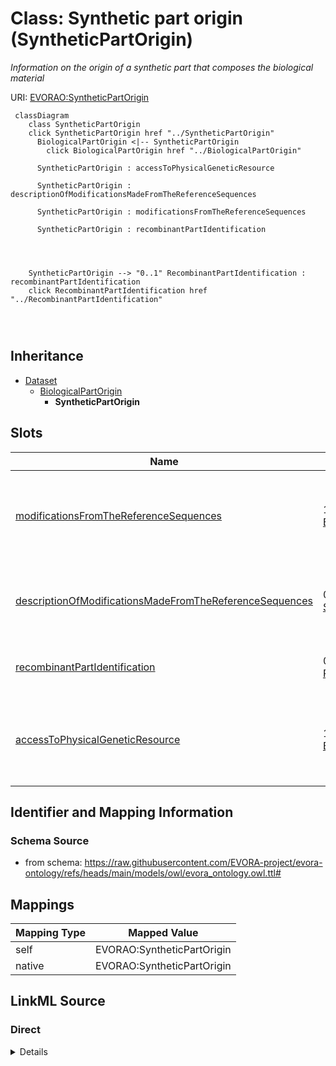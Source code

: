 

# Class: Synthetic part origin (SyntheticPartOrigin)


_Information on the origin of a synthetic part that composes the biological material_





URI: [EVORAO:SyntheticPartOrigin](https://raw.githubusercontent.com/EVORA-project/evora-ontology/refs/heads/main/models/owl/evora_ontology.owl.ttl#SyntheticPartOrigin)






```mermaid
 classDiagram
    class SyntheticPartOrigin
    click SyntheticPartOrigin href "../SyntheticPartOrigin"
      BiologicalPartOrigin <|-- SyntheticPartOrigin
        click BiologicalPartOrigin href "../BiologicalPartOrigin"
      
      SyntheticPartOrigin : accessToPhysicalGeneticResource
        
      SyntheticPartOrigin : descriptionOfModificationsMadeFromTheReferenceSequences
        
      SyntheticPartOrigin : modificationsFromTheReferenceSequences
        
      SyntheticPartOrigin : recombinantPartIdentification
        
          
    
    
    SyntheticPartOrigin --> "0..1" RecombinantPartIdentification : recombinantPartIdentification
    click RecombinantPartIdentification href "../RecombinantPartIdentification"

        
      
```





## Inheritance
* [Dataset](Dataset.md)
    * [BiologicalPartOrigin](BiologicalPartOrigin.md)
        * **SyntheticPartOrigin**



## Slots

| Name | Cardinality and Range | Description | Inheritance |
| ---  | --- | --- | --- |
| [modificationsFromTheReferenceSequences](modificationsFromTheReferenceSequences.md) | 1 <br/> [Boolean](Boolean.md) | Set to TRUE if there was is any modification made from the reference sequence | direct |
| [descriptionOfModificationsMadeFromTheReferenceSequences](descriptionOfModificationsMadeFromTheReferenceSequences.md) | 0..1 _recommended_ <br/> [String](String.md) | List the modifications mades from the reference sequence if any | direct |
| [recombinantPartIdentification](recombinantPartIdentification.md) | 0..1 <br/> [RecombinantPartIdentification](RecombinantPartIdentification.md) | Identification of a recombinant part | [BiologicalPartOrigin](BiologicalPartOrigin.md) |
| [accessToPhysicalGeneticResource](accessToPhysicalGeneticResource.md) | 1 <br/> [Boolean](Boolean.md) | Reference of the permit identifiers for access to the genetic resource, appli... | [BiologicalPartOrigin](BiologicalPartOrigin.md) |









## Identifier and Mapping Information







### Schema Source


* from schema: https://raw.githubusercontent.com/EVORA-project/evora-ontology/refs/heads/main/models/owl/evora_ontology.owl.ttl#




## Mappings

| Mapping Type | Mapped Value |
| ---  | ---  |
| self | EVORAO:SyntheticPartOrigin |
| native | EVORAO:SyntheticPartOrigin |







## LinkML Source

<!-- TODO: investigate https://stackoverflow.com/questions/37606292/how-to-create-tabbed-code-blocks-in-mkdocs-or-sphinx -->

### Direct

<details>
```yaml
name: SyntheticPartOrigin
description: Information on the origin of a synthetic part that composes the biological
  material
title: Synthetic part origin
from_schema: https://raw.githubusercontent.com/EVORA-project/evora-ontology/refs/heads/main/models/owl/evora_ontology.owl.ttl#
is_a: BiologicalPartOrigin
slots:
- modificationsFromTheReferenceSequences
- descriptionOfModificationsMadeFromTheReferenceSequences
slot_usage:
  modificationsFromTheReferenceSequences:
    name: modificationsFromTheReferenceSequences
    description: Set to TRUE if there was is any modification made from the reference
      sequence
    title: modifications from the reference sequence(s)
    range: boolean
    required: true
    multivalued: false
  descriptionOfModificationsMadeFromTheReferenceSequences:
    name: descriptionOfModificationsMadeFromTheReferenceSequences
    description: List the modifications mades from the reference sequence if any
    title: description of modification(s) made from the reference sequence(s)
    range: string
    required: false
    recommended: true
    multivalued: false

```
</details>

### Induced

<details>
```yaml
name: SyntheticPartOrigin
description: Information on the origin of a synthetic part that composes the biological
  material
title: Synthetic part origin
from_schema: https://raw.githubusercontent.com/EVORA-project/evora-ontology/refs/heads/main/models/owl/evora_ontology.owl.ttl#
is_a: BiologicalPartOrigin
slot_usage:
  modificationsFromTheReferenceSequences:
    name: modificationsFromTheReferenceSequences
    description: Set to TRUE if there was is any modification made from the reference
      sequence
    title: modifications from the reference sequence(s)
    range: boolean
    required: true
    multivalued: false
  descriptionOfModificationsMadeFromTheReferenceSequences:
    name: descriptionOfModificationsMadeFromTheReferenceSequences
    description: List the modifications mades from the reference sequence if any
    title: description of modification(s) made from the reference sequence(s)
    range: string
    required: false
    recommended: true
    multivalued: false
attributes:
  modificationsFromTheReferenceSequences:
    name: modificationsFromTheReferenceSequences
    description: Set to TRUE if there was is any modification made from the reference
      sequence
    title: modifications from the reference sequence(s)
    from_schema: https://raw.githubusercontent.com/EVORA-project/evora-ontology/refs/heads/main/models/owl/evora_ontology.owl.ttl#
    rank: 1000
    alias: modificationsFromTheReferenceSequences
    owner: SyntheticPartOrigin
    domain_of:
    - SyntheticPartOrigin
    range: boolean
    required: true
    multivalued: false
  descriptionOfModificationsMadeFromTheReferenceSequences:
    name: descriptionOfModificationsMadeFromTheReferenceSequences
    description: List the modifications mades from the reference sequence if any
    title: description of modification(s) made from the reference sequence(s)
    from_schema: https://raw.githubusercontent.com/EVORA-project/evora-ontology/refs/heads/main/models/owl/evora_ontology.owl.ttl#
    rank: 1000
    alias: descriptionOfModificationsMadeFromTheReferenceSequences
    owner: SyntheticPartOrigin
    domain_of:
    - SyntheticPartOrigin
    range: string
    required: false
    recommended: true
    multivalued: false
  recombinantPartIdentification:
    name: recombinantPartIdentification
    description: Identification of a recombinant part
    title: recombinant part identification
    comments:
    - Information not required if the current biological part constitutes the complete
      biological material
    from_schema: https://raw.githubusercontent.com/EVORA-project/evora-ontology/refs/heads/main/models/owl/evora_ontology.owl.ttl#
    rank: 1000
    alias: recombinantPartIdentification
    owner: SyntheticPartOrigin
    domain_of:
    - BiologicalPartOrigin
    range: RecombinantPartIdentification
    required: false
    multivalued: false
  accessToPhysicalGeneticResource:
    name: accessToPhysicalGeneticResource
    description: Reference of the permit identifiers for access to the genetic resource,
      applicable if the genetic resource falls under Access and Benefit-Sharing (ABS)
      regulations
    title: access to physical genetic resource
    from_schema: https://raw.githubusercontent.com/EVORA-project/evora-ontology/refs/heads/main/models/owl/evora_ontology.owl.ttl#
    rank: 1000
    alias: accessToPhysicalGeneticResource
    owner: SyntheticPartOrigin
    domain_of:
    - BiologicalPartOrigin
    range: boolean
    required: true
    multivalued: false

```
</details>